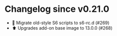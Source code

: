 # Changelog since v0.21.0
- 🔨 Migrate old-style S6 scripts to s6-rc.d (#269) 
- ⬆️ Upgrades add-on base image to 13.0.0 (#268) 
